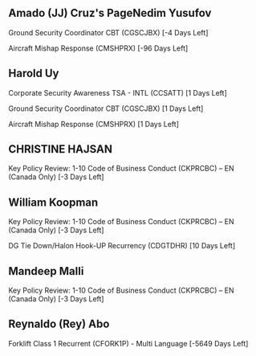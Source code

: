 Amado (JJ) Cruz's PageNedim Yusufov
-------------

Ground Security Coordinator CBT (CGSCJBX) [-4 Days Left]

Aircraft Mishap Response (CMSHPRX) [-96 Days Left]

Harold Uy
---------

Corporate Security Awareness TSA - INTL (CCSATT) [1 Days Left]

Ground Security Coordinator CBT (CGSCJBX) [1 Days Left]

Aircraft Mishap Response (CMSHPRX) [1 Days Left]

CHRISTINE HAJSAN
----------------

Key Policy Review: 1-10 Code of Business Conduct (CKPRCBC) – EN (Canada Only) [-3 Days Left]

William Koopman
---------------

Key Policy Review: 1-10 Code of Business Conduct (CKPRCBC) – EN (Canada Only) [-3 Days Left]

DG Tie Down/Halon Hook-UP Recurrency (CDGTDHR) [10 Days Left]

Mandeep Malli
-------------

Key Policy Review: 1-10 Code of Business Conduct (CKPRCBC) – EN (Canada Only) [-3 Days Left]

Reynaldo (Rey) Abo
------------------

Forklift Class 1 Recurrent (CFORK1P) - Multi Language [-5649 Days Left]

